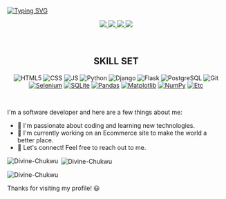 [![Typing SVG](https://readme-typing-svg.herokuapp.com?color=blue&center=true&multiline=true&width=900&size=40&lines=Hello+World👋,+I'm+Divine+++++++++++)](https://git.io/typing-svg)

 <div align="center"> 
   <a href="https://portfolio-05t6.onrender.com" target="_blank">
      <img src="https://img.shields.io/badge/-my_Portfolio-E4B1AB?style=for-the-badge&logo=ko-f&logoColor=white" target="_blank">
   </a>
  <a href = "mailto: dpecchukwu@gmail.com" target="_blank">
      <img src="https://img.shields.io/badge/-Email-%23333?style=for-the-badge&logo=gmail&logoColor=white">
  </a>
  <a href="https://www.linkedin.com/in/divine-chukwu-63bb04145/" target="_blank">
      <img src="https://img.shields.io/badge/-LinkedIn-%230077B5?style=for-the-badge&logo=linkedin&logoColor=white">
   </a> 
   <a href="https://twitter.com/Dipec_Pascal" target="_blank">
      <img src="https://img.shields.io/badge/Twitter-1DA1F2?style=for-the-badge&logo=twitter&logoColor=white">
   </a> 
   </div>
   
   </br>
 
</br>

 <div align="center"> 
  <h2>SKILL SET</h2>
</div>

<div align="center"> 

![HTML5](https://img.shields.io/badge/HTML5-E34F26?style=for-the-badge&logo=html5&logoColor=white)
![CSS](https://img.shields.io/badge/CSS3-1572B6?style=for-the-badge&logo=css3&logoColor=white)
![JS](https://img.shields.io/badge/JavaScript-F7DF1E?style=for-the-badge&logo=javascript&logoColor=black)
![Python](https://img.shields.io/badge/Python-3776AB?style=for-the-badge&logo=python&logoColor=white)
![Django](https://img.shields.io/badge/Django-092E20?style=for-the-badge&logo=django&logoColor=white)
![Flask](https://img.shields.io/badge/Flask-000000?style=for-the-badge&logo=flask&logoColor=white)
![PostgreSQL](https://img.shields.io/badge/PostgreSQL-316192?style=for-the-badge&logo=postgresql&logoColor=white)
![Git](https://img.shields.io/badge/GIT-E44C30?style=for-the-badge&logo=git&logoColor=white)
[![Selenium](https://img.shields.io/badge/Selenium-43B02A?style=for-the-badge&logo=selenium&logoColor=white)](https://www.selenium.dev/)
[![SQLite](https://img.shields.io/badge/SQLite-003B57?style=for-the-badge&logo=sqlite&logoColor=white)](https://www.sqlite.org/)
[![Pandas](https://img.shields.io/badge/Pandas-150458?style=for-the-badge&logo=pandas&logoColor=white)](https://pandas.pydata.org/)
[![Matplotlib](https://img.shields.io/badge/Matplotlib-377EB8?style=for-the-badge&logo=python&logoColor=white)](https://matplotlib.org/)
[![NumPy](https://img.shields.io/badge/NumPy-013243?style=for-the-badge&logo=numpy&logoColor=white)](https://numpy.org/)
[![Etc](https://img.shields.io/badge/etc-000000?style=for-the-badge)](https://example.com/)



</div>
<br>

I'm a software developer and here are a few things about me:

- 🚀 I'm passionate about coding and learning new technologies.
- 🌱 I'm currently working on an Ecommerce site to make the world a better place.
- 💬 Let's connect! Feel free to reach out to me.

<p><img align="left" src="https://github-readme-stats.vercel.app/api/top-langs?username=dipec001&show_icons=true&locale=en&layout=compact" alt="Divine-Chukwu" /></p>

<p>&nbsp;<img align="center" src="https://github-readme-stats.vercel.app/api?username=dipec001&show_icons=true&locale=en" alt="Divine-Chukwu" /></p>

<p><img align="center" src="https://github-readme-streak-stats.herokuapp.com/?user=dipec001&" alt="Divine-Chukwu" /></p>

Thanks for visiting my profile! 😃

